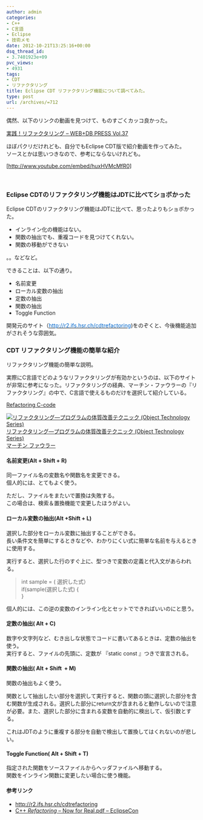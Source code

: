 ```yaml
---
author: admin
categories:
- C++
- C言語
- Eclipse
- 技術メモ
date: 2012-10-21T13:25:16+00:00
dsq_thread_id:
- 3.7401923e+09
pvc_views:
- 4931
tags:
- CDT
- リファクタリング
title: Eclipse CDT リファクタリング機能について調べてみた。
type: post
url: /archives/=712
---
```


偶然、以下のリンクの動画を見つけて、ものすごくカッコ良かった。

[実践！リファクタリング &#8211; WEB+DB PRESS Vol.37][1]

ほぼパクリだけれども、自分でもEclipse CDT版で紹介動画を作ってみた。   
ソースとかは思いつきなので、参考にならないけれども。

[http://www.youtube.com/embed/huxHVMcMfR0] 

&#160;

### Eclipse CDTのリファクタリング機能はJDTに比べてショボかった

Eclipse CDTのリファクタリング機能はJDTに比べて、思ったよりもショボかった。

  * インライン化の機能はない。
  * 関数の抽出でも、重複コードを見つけてくれない。
  * 関数の移動ができない

。。などなど。

できることは、以下の通り。

  * 名前変更
  * ローカル変数の抽出
  * 定数の抽出
  * 関数の抽出
  * Toggle Function

開発元のサイト（[<font color="#0066cc">http://r2.ifs.hsr.ch/cdtrefactoring</font>][2])をのぞくと、今後機能追加がされそうな雰囲気。

### CDT リファクタリング機能の簡単な紹介

リファクタリング機能の簡単な説明。

実際にC言語でどのようなリファクタリングが有効かというのは、以下のサイトが非常に参考になった。リファクタリングの経典、マーチン・ファウラーの『リファクタリング』の中で、C言語で使えるものだけを選択して紹介している。

[Refactoring C-code][3]

<div style="padding-bottom: 0px; margin: 0px; padding-left: 0px; padding-right: 0px; display: inline; float: none; padding-top: 0px" id="scid:81867AAF-BB02-476b-AE5D-12BDAC2E750D:2a35f98d-dac2-4fe3-b1df-a10dafa61646" class="wlWriterEditableSmartContent">
  <a href="http://www.amazon.co.jp/exec/obidos/ASIN/4894712288/sleephacker-22/ref=nosim" target="_blank"><img alt="リファクタリング―プログラムの体質改善テクニック (Object Technology Series)" src="http://ecx.images-amazon.com/images/I/51885S48YPL._SL160_.jpg" /><br />リファクタリング―プログラムの体質改善テクニック (Object Technology Series)<br />マーチン ファウラー </a>
</div>

#### 名前変更(Alt + Shift + R)

同一ファイル名の変数名や関数名を変更できる。   
個人的には、とてもよく使う。

ただし、ファイルをまたいで置換は失敗する。   
この場合は、検索＆置換機能で変更したほうがよい。

#### ローカル変数の抽出(Alt +Shift + L)

選択した部分をローカル変数に抽出することができる。   
長い条件文を簡単にするときなどや、わかりにくい式に簡単な名前を与えるときに使用する。

実行すると、選択した行のすぐ上に、型つきで変数の定義と代入文があらわれる。

> int sample = ( 選択した式）   
> if(sample(選択した式) {   
> }

個人的には、この逆の変数のインライン化とセットでできればいいのにと思う。

#### 定数の抽出( Alt + C)

数字や文字列など、むき出しな状態でコードに書いてあるときは、定数の抽出を使う。   
実行すると、ファイルの先頭に、定数が 『static const 』つきで宣言される。

#### 関数の抽出( Alt + Shift&#160; + M)

関数の抽出もよく使う。

関数として抽出したい部分を選択して実行すると、関数の頭に選択した部分を含む関数が生成される。選択した部分にreturn文が含まれると動作しないので注意が必要。また、選択した部分に含まれる変数を自動的に検出して、仮引数とする。

これはJDTのように重複する部分を自動で検出して置換してはくれないのが悲しい。

#### Toggle Function( Alt + Shift + T)

指定された関数をソースファイルからヘッダファイルへ移動する。   
関数をインライン関数に変更したい場合に使う機能。

#### 参考リンク

  * <http://r2.ifs.hsr.ch/cdtrefactoring>
  * [C++ _Refactoring_ &#8211; Now for Real.pdf &#8211; EclipseCon][4]

 [1]: http://gihyo.jp/magazine/wdpress/information/2007/vol37-refactoring
 [2]: http://r2.ifs.hsr.ch/cdtrefactoring
 [3]: http://www.s34.co.jp/cpptechdoc/article/c_refactoring/
 [4]: http://docs.google.com/viewer?url=http://www.eclipsecon.org/2012/sites/eclipsecon.org.2012/files/C++%20Refactoring%20-%20Now%20for%20Real_0.pdf